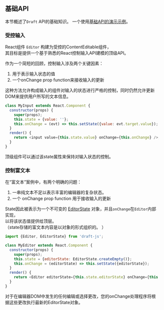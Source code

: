 ## 基础API

本节概述了`Draft` API的基础知识。 一个使用[基础API的演示示例](https://github.com/facebook/draft-js/tree/master/examples/draft-0-10-0/plaintext)。

### 受控输入

React组件 `Editor` 构建为受控的ContentEditable组件，  
其目标是提供一个基于熟悉的React控制输入API建模的顶级API。

作为一个简短的回顾，控制输入涉及两个关键因素：

1. 用于表示输入状态的值
2. 一个onChange prop function来接收输入的更新

这种方法允许构成输入的组件对输入的状态进行严格的控制，同时仍然允许更新DOM来提供用户所写的文本信息。

```js
class MyInput extends React.Component {
  constructor(props) {
    super(props);
    this.state = {value: ''};
    this.onChange = (evt) => this.setState({value: evt.target.value});
  }
  render() {
    return <input value={this.state.value} onChange={this.onChange} />;
  }
}
```

顶级组件可以通过该state属性来保持对输入状态的控制。

### 控制富文本

在“富文本”案例中，有两个明确的问题：

1. 一串纯文本不足以表示丰富的编辑器的复杂状态。
2. 一个 onChange prop function 用于接收输入的更新

State因此被表示为一个不可变的 [EditorState](https://draftjs.org/docs/api-reference-editor-state.html) 对象，并且`onChange`在`Editor`内部实现，  
以将该状态值提供给顶层。  
（state存储的富文本内容是以对象的形式组织的。 ）

```js
import {Editor, EditorState} from 'draft-js';

class MyEditor extends React.Component {
  constructor(props) {
    super(props);
    this.state = {editorState: EditorState.createEmpty()};
    this.onChange = (editorState) => this.setState({editorState});
  }
  render() {
    return <Editor editorState={this.state.editorState} onChange={this.onChange} />;
  }
}
```

对于在编辑器DOM中发生的任何编辑或选择更改，您的onChange处理程序将根据这些更改执行最新的EditorState对象。

